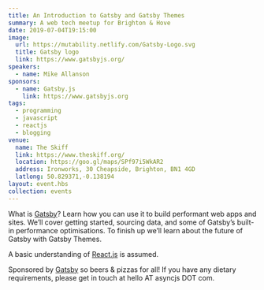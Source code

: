 ```yaml
---
title: An Introduction to Gatsby and Gatsby Themes
summary: A web tech meetup for Brighton & Hove
date: 2019-07-04T19:15:00
image:
  url: https://mutability.netlify.com/Gatsby-Logo.svg
  title: Gatsby logo
  link: https://www.gatsbyjs.org/
speakers:
  - name: Mike Allanson
sponsors:
  - name: Gatsby.js
    link: https://www.gatsbyjs.org
tags:
  - programming
  - javascript
  - reactjs
  - blogging
venue:
  name: The Skiff
  link: https://www.theskiff.org/
  location: https://goo.gl/maps/SPf97i5WkAR2
  address: Ironworks, 30 Cheapside, Brighton, BN1 4GD
  latlong: 50.829371,-0.138194
layout: event.hbs
collection: events
---
```


What is [Gatsby](https://www.gatsbyjs.org/)? Learn how you can use it to build performant web apps and sites. We’ll cover getting started, sourcing data, and some of Gatsby’s built-in performance optimisations. To finish up we’ll learn about the future of Gatsby with Gatsby Themes.

A basic understanding of [React.js](https://reactjs.org/) is assumed.

Sponsored by [Gatsby](https://www.gatsbyjs.org]) so beers & pizzas for all! If you have any dietary requirements, please get in touch at hello AT asyncjs DOT com.
